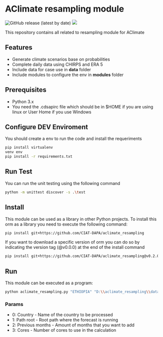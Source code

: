 # AClimate resampling module

![GitHub release (latest by date)](https://img.shields.io/github/v/release/CIAT-DAPA/aclimate_resampling) ![](https://img.shields.io/github/v/tag/CIAT-DAPA/aclimate_resampling)

This repository contains all related to resampling module for AClimate

## Features

- Generate climate scenarios base on probabilities
- Complete daily data using CHIRPS and ERA 5
- Include data for case use in **data** folder
- Include modules to configure the env in **modules** folder

## Prerequisites

- Python 3.x
- You need the .cdsapirc file which should be in $HOME if you are using linux or User Home if you use Windows

## Configure DEV Enviroment

You should create a env to run the code and install the requeriments

````bash
pip install virtualenv
venv env
pip install -r requirements.txt
````

## Run Test

You can run the unit testing using the following command

````bash
python -m unittest discover -s .\test
````

## Install

This module can be used as a library in other Python projects. To install this orm as a 
library you need to execute the following command:

````bash
pip install git+https://github.com/CIAT-DAPA/aclimate_resampling
````

If you want to download a specific version of orm you can do so by indicating the version tag (@v0.0.0) at the end of the install command 

````bash
pip install git+https://github.com/CIAT-DAPA/aclimate_resampling@v0.2.0
````

## Run

This module can be executed as a program:

````bash
python aclimate_resampling.py "ETHIOPIA" "D:\\aclimate_resampling\\data\\" "-1" 2
````

### Params
- 0: Country  - Name of the country to be processed
- 1: Path root - Root path where the forecast is running
- 2: Previous months - Amount of months that you want to add
- 3: Cores - Number of cores to use in the calculation
